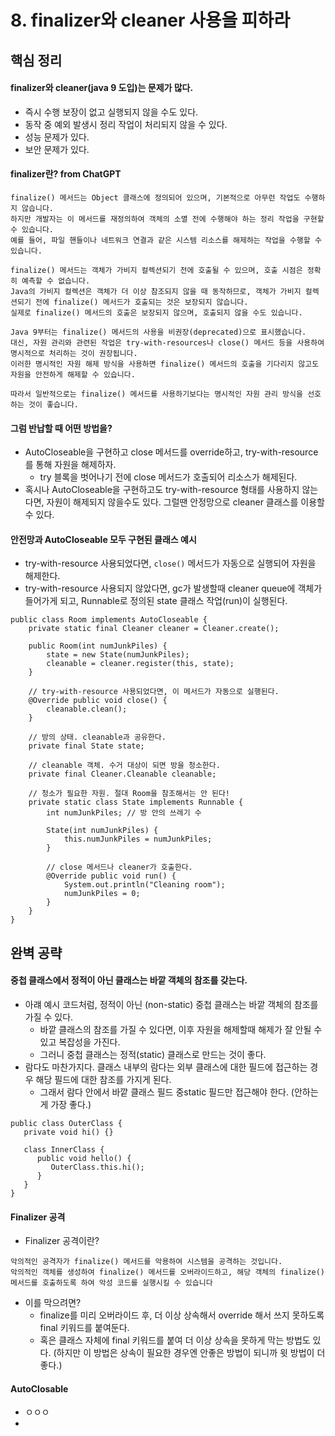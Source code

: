 # 8. finalizer와 cleaner 사용을 피하라
## 핵심 정리
#### finalizer와 cleaner(java 9 도입)는 문제가 많다.
 * 즉시 수행 보장이 없고 실행되지 않을 수도 있다. 
 * 동작 중 예외 발생시 정리 작업이 처리되지 않을 수 있다.
 * 성능 문제가 있다.
 * 보안 문제가 있다.


#### finalizer란? from ChatGPT
```
finalize() 메서드는 Object 클래스에 정의되어 있으며, 기본적으로 아무런 작업도 수행하지 않습니다.
하지만 개발자는 이 메서드를 재정의하여 객체의 소멸 전에 수행해야 하는 정리 작업을 구현할 수 있습니다.
예를 들어, 파일 핸들이나 네트워크 연결과 같은 시스템 리소스를 해제하는 작업을 수행할 수 있습니다.

finalize() 메서드는 객체가 가비지 컬렉션되기 전에 호출될 수 있으며, 호출 시점은 정확히 예측할 수 없습니다.
Java의 가비지 컬렉션은 객체가 더 이상 참조되지 않을 때 동작하므로, 객체가 가비지 컬렉션되기 전에 finalize() 메서드가 호출되는 것은 보장되지 않습니다.
실제로 finalize() 메서드의 호출은 보장되지 않으며, 호출되지 않을 수도 있습니다.

Java 9부터는 finalize() 메서드의 사용을 비권장(deprecated)으로 표시했습니다.
대신, 자원 관리와 관련된 작업은 try-with-resources나 close() 메서드 등을 사용하여 명시적으로 처리하는 것이 권장됩니다.
이러한 명시적인 자원 해제 방식을 사용하면 finalize() 메서드의 호출을 기다리지 않고도 자원을 안전하게 해제할 수 있습니다.

따라서 일반적으로는 finalize() 메서드를 사용하기보다는 명시적인 자원 관리 방식을 선호하는 것이 좋습니다.
```
#### 그럼 반납할 때 어떤 방법을?
 * AutoCloseable을 구현하고 close 메서드를 override하고, try-with-resource를 통해 자원을 해제하자.
    * try 블록을 벗어나기 전에 close 메서드가 호출되어 리소스가 해제된다.
 * 혹시나 AutoCloseable을 구현하고도 try-with-resource 형태를 사용하지 않는다면, 자원이 해제되지 않을수도 있다. 그럴땐 안정망으로 cleaner 클래스를 이용할 수 있다.

#### 안전망과 AutoCloseable 모두 구현된 클래스 예시
 * try-with-resource 사용되었다면, `close()` 메서드가 자동으로 실행되어 자원을 해제한다.
 * try-with-resource 사용되지 않았다면, gc가 발생할때 cleaner queue에 객체가 들어가게 되고, Runnable로 정의된 state 클래스 작업(run)이 실행된다.
```
public class Room implements AutoCloseable {
    private static final Cleaner cleaner = Cleaner.create();

    public Room(int numJunkPiles) {
        state = new State(numJunkPiles);
        cleanable = cleaner.register(this, state);
    }

    // try-with-resource 사용되었다면, 이 메서드가 자동으로 실행된다.
    @Override public void close() {
        cleanable.clean();
    }

    // 방의 상태. cleanable과 공유한다.
    private final State state;

    // cleanable 객체. 수거 대상이 되면 방을 청소한다.
    private final Cleaner.Cleanable cleanable;

    // 청소가 필요한 자원. 절대 Room을 참조해서는 안 된다!
    private static class State implements Runnable {
        int numJunkPiles; // 방 안의 쓰레기 수

        State(int numJunkPiles) {
            this.numJunkPiles = numJunkPiles;
        }

        // close 메서드나 cleaner가 호출한다.
        @Override public void run() {
            System.out.println("Cleaning room");
            numJunkPiles = 0;
        }
    }
}
```

## 완벽 공략
#### 중첩 클래스에서 정적이 아닌 클래스는 바깥 객체의 참조를 갖는다.
 * 아럐 예시 코드처럼, 정적이 아닌 (non-static) 중첩 클래스는 바깥 객체의 참조를 가질 수 있다.
   * 바깥 클래스의 참조를 가질 수 있다면, 이후 자원을 해제할때 해제가 잘 안될 수 있고 복잡성을 가진다.
   * 그러니 중첩 클래스는 정적(static) 클래스로 만드는 것이 좋다.
 * 람다도 마찬가지다. 클래스 내부의 람다는 외부 클래스에 대한 필드에 접근하는 경우 해당 필드에 대한 참조를 가지게 된다.
    * 그래서 람다 안에서 바깥 클래스 필드 중static 필드만 접근해야 한다. (안하는게 가장 좋다.) 
```
public class OuterClass {
   private void hi() {}

   class InnerClass {
      public void hello() {
         OuterClass.this.hi();
      }
   }
}
```

#### Finalizer 공격
 * Finalizer 공격이란?
```
악의적인 공격자가 finalize() 메서드를 악용하여 시스템을 공격하는 것입니다.
악의적인 객체를 생성하여 finalize() 메서드를 오버라이드하고, 해당 객체의 finalize() 메서드를 호출하도록 하여 악성 코드를 실행시킬 수 있습니다
```
 * 이를 막으려면?
    * finalize를 미리 오버라이드 후, 더 이상 상속해서 override 해서 쓰지 못하도록 final 키워드를 붙여둔다.
    * 혹은 클래스 자체에 final 키워드를 붙여 더 이상 상속을 못하게 막는 방법도 있다. (하지만 이 방법은 상속이 필요한 경우엔 안좋은 방법이 되니까 윗 방법이 더 좋다.)

#### AutoClosable
 * ㅇㅇㅇ
 * 


 

